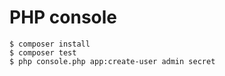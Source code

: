 # PHP console

    $ composer install
    $ composer test
    $ php console.php app:create-user admin secret
